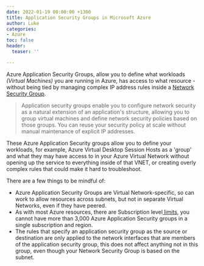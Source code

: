 ```yaml
---
date: 2022-01-19 00:00:00 +1300
title: Application Security Groups in Microsoft Azure
author: Luke
categories:
- Azure
toc: false
header:
  teaser: ''

---
```

Azure Application Security Groups, allow you to define what workloads _(Virtual Machines)_ you are running in Azure, has access to what resource - without being tied by managing complex IP address rules inside a [Network Security Group](https://docs.microsoft.com/en-us/azure/virtual-network/network-security-groups-overview "Network security groups").

> Application security groups enable you to configure network security as a natural extension of an application's structure, allowing you to group virtual machines and define network security policies based on those groups. You can reuse your security policy at scale without manual maintenance of explicit IP addresses.

These Azure Application Security groups allow you to define your workloads, for example, Azure Virtual Desktop Session Hosts as a 'group' and what they may have access to in your Azure Virtual Network without opening up the service to everything inside of that VNET, or creating overly complex rules that could make it hard to troubleshoot.

There are a few things to be mindful of:

* Azure Application Security Groups are Virtual Network-specific, so can work to allow resources across subnets, but not in separate Virtual Networks, even if they have peered.
* As with most Azure resources, there are Subscription level[ limits](https://docs.microsoft.com/en-us/azure/azure-resource-manager/management/azure-subscription-service-limits?toc=/azure/virtual-network/toc.json#azure-resource-manager-virtual-networking-limits "Networking limits - Azure Resource Manager"), you cannot have more than 3,000 Azure Application Security groups in a single subscription and region.
* The rules that specify an application security group as the source or destination are only applied to the network interfaces that are members of the application security group, this does not affect anything not in this group, even though your Network Security Group is based on the subnet.